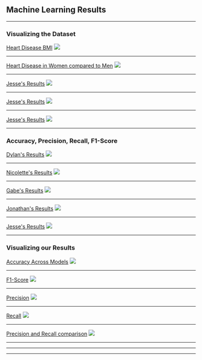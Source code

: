 ## Machine Learning Results

---
### Visualizing the Dataset

[Heart Disease BMI](http://example.com/)
<img src="images/Heart Disease BMI.png?raw=true"/>


---
[Heart Disease in Women compared to Men](http://example.com/)
<img src="images/Compare Men vs. Women.png?raw=true"/>


---
[Jesse's Results](http://example.com/)
<img src="images/jesse_model.png?raw=true"/>


---
[Jesse's Results](http://example.com/)
<img src="images/jesse_model.png?raw=true"/>


---
[Jesse's Results](http://example.com/)
<img src="images/jesse_model.png?raw=true"/>


---


### Accuracy, Precision, Recall, F1-Score

[Dylan's Results](/sample_page)
<img src="images/Dylan_model.png?raw=true"/>

---
[Nicolette's Results](/pdf/sample_presentation.pdf)
<img src="images/nicolette_model.png?raw=true"/>

---
[Gabe's Results](http://example.com/)
<img src="images/gabe_model.png?raw=true"/>

---
[Jonathan's Results](http://example.com/)
<img src="images/jonathan_model.png?raw=true"/>


---
[Jesse's Results](http://example.com/)
<img src="images/jesse_model.png?raw=true"/>


---

### Visualizing our Results

[Accuracy Across Models](http://example.com/)
<img src="images/Accuracy across Models.png?raw=true"/>


---
[F1-Score](http://example.com/)
<img src="images/F1 scores.png?raw=true"/>


---
[Precision](http://example.com/)
<img src="images/Precision.png?raw=true"/>


---
[Recall](http://example.com/)
<img src="images/Recall.png?raw=true"/>


---
[Precision and Recall comparison](http://example.com/)
<img src="images/compare among disease states.png?raw=true"/>


---


---




---

<!-- Remove above link if you don't want to attibute -->
